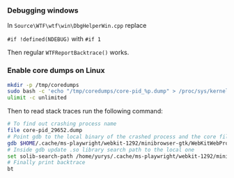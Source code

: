 ### Debugging windows

In `Source\WTF\wtf\win\DbgHelperWin.cpp` replace

```#if !defined(NDEBUG)``` with ```#if 1```

Then regular `WTFReportBacktrace()` works.

### Enable core dumps on Linux

```bash
mkdir -p /tmp/coredumps
sudo bash -c 'echo "/tmp/coredumps/core-pid_%p.dump" > /proc/sys/kernel/core_pattern'
ulimit -c unlimited
```

Then to read stack traces run the following command:
```bash
# To find out crashing process name
file core-pid_29652.dump
# Point gdb to the local binary of the crashed process and the core file
gdb $HOME/.cache/ms-playwright/webkit-1292/minibrowser-gtk/WebKitWebProcess core-pid_29652
# Inside gdb update .so library search path to the local one
set solib-search-path /home/yurys/.cache/ms-playwright/webkit-1292/minibrowser-gtk
# Finally print backtrace
bt
```